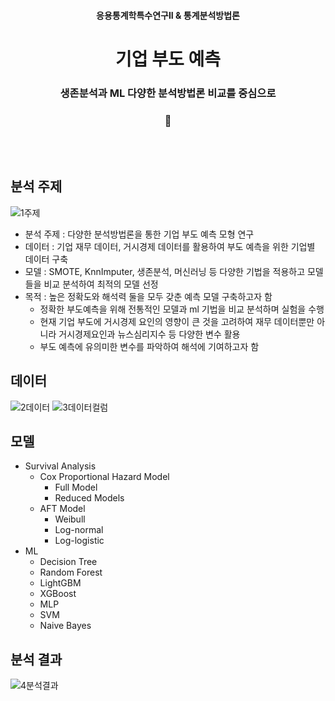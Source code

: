 <h4 align='center'> 응용통계학특수연구II & 통계분석방법론 </h4>

<h1 align='center'> 기업 부도 예측  </h1>

<h3 align='center'> 생존분석과 ML 다양한 분석방법론 비교를 중심으로 </h3>

<h3 align='center'> 🏢 </h3>



&nbsp;  
&nbsp;  

## 분석 주제
![1주제](https://github.com/yeoniiii/Corporate-Bankruptcy-Prediction/assets/76769871/f0b97161-d604-49f5-abf5-9f3a42c5d9b5)
- 분석 주제 : 다양한 분석방법론을 통한 기업 부도 예측 모형 연구
- 데이터 : 기업 재무 데이터, 거시경제 데이터를 활용하여 부도 예측을 위한 기업별 데이터 구축
- 모델 : SMOTE, KnnImputer, 생존분석, 머신러닝 등 다양한 기법을 적용하고 모델들을 비교 분석하여 최적의 모델 선정
- 목적 : 높은 정확도와 해석력 둘을 모두 갖춘 예측 모델 구축하고자 함
  - 정확한 부도예측을 위해 전통적인 모델과 ml 기법을 비교 분석하며 실험을 수행
  - 현재 기업 부도에 거시경제 요인의 영향이 큰 것을 고려하여 재무 데이터뿐만 아니라 거시경제요인과 뉴스심리지수 등 다양한 변수 활용
  - 부도 예측에 유의미한 변수를 파악하여 해석에 기여하고자 함

## 데이터
![2데이터](https://github.com/yeoniiii/Corporate-Bankruptcy-Prediction/assets/76769871/4cd1e175-e48f-4c80-ae82-63d2c7a98bd9)
![3데이터컬럼](https://github.com/yeoniiii/Corporate-Bankruptcy-Prediction/assets/76769871/2d133df2-b764-415c-8fc2-8c8fde21da71)

## 모델
- Survival Analysis
  - Cox Proportional Hazard Model
    - Full Model
    - Reduced Models
  - AFT Model
    - Weibull
    - Log-normal
    - Log-logistic
- ML
  - Decision Tree
  - Random Forest
  - LightGBM
  - XGBoost
  - MLP
  - SVM
  - Naive Bayes

## 분석 결과
![4분석결과](https://github.com/yeoniiii/Corporate-Bankruptcy-Prediction/assets/76769871/e895927f-c338-489c-b840-9e048116bbf1)
